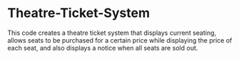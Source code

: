 # Theatre-Ticket-System

This code creates a theatre ticket system that displays current seating, allows seats to be purchased for a certain price while displaying the price of each seat, and also displays a notice when all seats are sold out.
